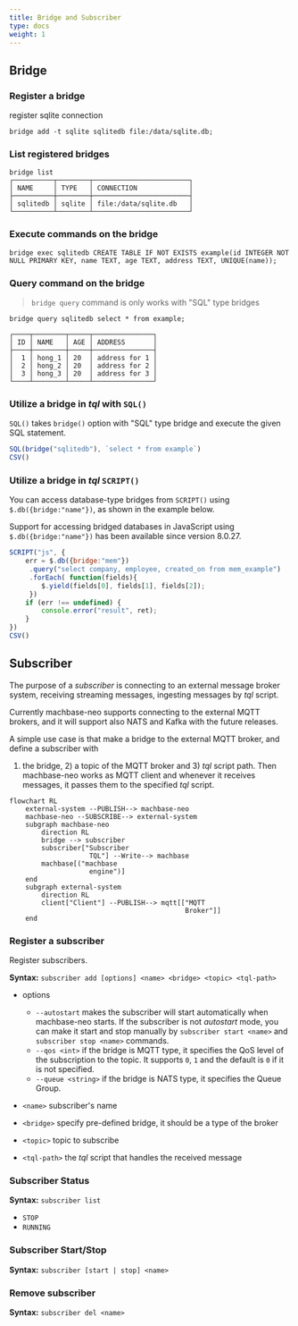 ```yaml
---
title: Bridge and Subscriber
type: docs
weight: 1
---
```


## Bridge

### Register a bridge

register sqlite connection

```
bridge add -t sqlite sqlitedb file:/data/sqlite.db;
```

### List registered bridges

```
bridge list
┌──────────┬────────┬────────────────────────┐
│ NAME     │ TYPE   │ CONNECTION             │
├──────────┼────────┼────────────────────────┤
│ sqlitedb │ sqlite │ file:/data/sqlite.db   │
└──────────┴────────┴────────────────────────┘
```

### Execute commands on the bridge

```
bridge exec sqlitedb CREATE TABLE IF NOT EXISTS example(id INTEGER NOT NULL PRIMARY KEY, name TEXT, age TEXT, address TEXT, UNIQUE(name));
```


### Query command on the bridge

> `bridge query` command is only works with "SQL" type bridges

```
bridge query sqlitedb select * from example;

┌────┬────────┬─────┬───────────────┐
│ ID │ NAME   │ AGE │ ADDRESS       │
├────┼────────┼─────┼───────────────┤
│  1 │ hong_1 │ 20  │ address for 1 │
│  2 │ hong_2 │ 20  │ address for 2 │
│  3 │ hong_3 │ 20  │ address for 3 │
└────┴────────┴─────┴───────────────┘
```


### Utilize a bridge in *tql* with `SQL()`

`SQL()` takes `bridge()` option with "SQL" type bridge and execute the given SQL statement.

```js
SQL(bridge("sqlitedb"), `select * from example`)
CSV()
```

### Utilize a bridge in *tql* `SCRIPT()`
You can access database-type bridges from `SCRIPT()` using `$.db({bridge:"name"})`, as shown in the example below.

Support for accessing bridged databases in JavaScript using `$.db({bridge:"name"})` has been available since version 8.0.27.

```js
SCRIPT("js", {
    err = $.db({bridge:"mem"})
     .query("select company, employee, created_on from mem_example")
     .forEach( function(fields){
        $.yield(fields[0], fields[1], fields[2]);
     })
    if (err !== undefined) {
        console.error("result", ret);
    }
})
CSV()
```

## Subscriber

The purpose of a *subscriber* is connecting to an external message broker system, receiving streaming messages, ingesting messages by *tql* script.

Currently machbase-neo supports connecting to the external MQTT brokers, and it will support also NATS and Kafka with the future releases.

A simple use case is that make a bridge to the external MQTT broker, and define a subscriber with 
1) the bridge, 2) a topic of the MQTT broker and 3) *tql* script path. Then machbase-neo works as 
MQTT client and whenever it receives messages, it passes them to the specified *tql* script.


```mermaid
flowchart RL
    external-system --PUBLISH--> machbase-neo
    machbase-neo --SUBSCRIBE--> external-system
    subgraph machbase-neo
        direction RL
        bridge --> subscriber
        subscriber["Subscriber
                    TQL"] --Write--> machbase
        machbase[("machbase
                    engine")]
    end
    subgraph external-system
        direction RL
        client["Client"] --PUBLISH--> mqtt[["MQTT
                                            Broker"]]
    end
```

### Register a subscriber

Register subscribers.

**Syntax:** `subscriber add [options] <name> <bridge> <topic> <tql-path>`

- options
    - `--autostart` makes the subscriber will start automatically when machbase-neo starts.
        If the subscriber is not *autostart* mode, you can make it start and stop manually by
        `subscriber start <name>` and `subscriber stop <name>` commands.
    - `--qos <int>` if the bridge is MQTT type, it specifies the QoS level of the subscription to the topic.
        It supports `0`, `1` and the default is `0` if it is not specified.
    - `--queue <string>` if the bridge is NATS type, it specifies the Queue Group.

- `<name>`      subscriber's name
- `<bridge>`    specify pre-defined bridge, it should be a type of the broker
- `<topic>`     topic to subscribe
- `<tql-path>`  the *tql* script that handles the received message



### Subscriber Status

**Syntax:** `subscriber list`

- `STOP`
- `RUNNING`

### Subscriber Start/Stop

**Syntax:** `subscriber [start | stop] <name>`

### Remove subscriber

**Syntax:** `subscriber del <name>`
